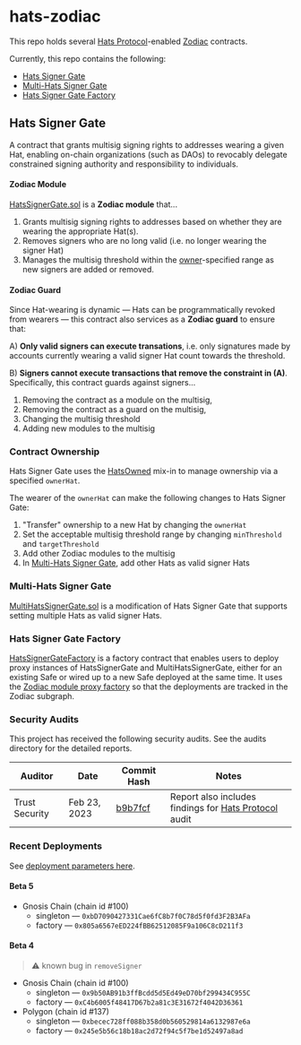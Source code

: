 # hats-zodiac

This repo holds several [Hats Protocol](https://github.com/Hats-Protocol/hats-protocol)-enabled [Zodiac](https://github.com/gnosis/zodiac) contracts.

Currently, this repo contains the following:

- [Hats Signer Gate](#hats-signer-gate)
- [Multi-Hats Signer Gate](#multi-hats-signer-gate)
- [Hats Signer Gate Factory](#hats-signer-gate-factory)

## Hats Signer Gate

A contract that grants multisig signing rights to addresses wearing a given Hat, enabling on-chain organizations (such as DAOs) to revocably delegate constrained signing authority and responsibility to individuals.

#### Zodiac Module

[HatsSignerGate.sol](./contracts/HatsSignerGate.sol) is a **Zodiac module** that...

1. Grants multisig signing rights to addresses based on whether they are wearing the appropriate Hat(s).
2. Removes signers who are no long valid (i.e. no longer wearing the signer Hat)
3. Manages the multisig threshold within the [owner](#contract-ownership)-specified range as new signers are added or removed.

#### Zodiac Guard

Since Hat-wearing is dynamic — Hats can be programmatically revoked from wearers — this contract also services as a **Zodiac guard** to ensure that:

A) **Only valid signers can execute transations**, i.e. only signatures made by accounts currently wearing a valid signer Hat count towards the threshold.

B) **Signers cannot execute transactions that remove the constraint in (A)**. Specifically, this contract guards against signers...

1. Removing the contract as a module on the multisig,
2. Removing the contract as a guard on the multisig,
3. Changing the multisig threshold
4. Adding new modules to the multisig

### Contract Ownership

Hats Signer Gate uses the [HatsOwned](https://github.com/Hats-Protocol/hats-auth/) mix-in to manage ownership via a specified `ownerHat`.

The wearer of the `ownerHat` can make the following changes to Hats Signer Gate:

1. "Transfer" ownership to a new Hat by changing the `ownerHat`
2. Set the acceptable multisig threshold range by changing `minThreshold` and `targetThreshold`
3. Add other Zodiac modules to the multisig
4. In [Multi-Hats Signer Gate](#multi-hats-signer-gate), add other Hats as valid signer Hats

### Multi-Hats Signer Gate

[MultiHatsSignerGate.sol](./contracts/MultiHatsSignerGate.sol) is a modification of Hats Signer Gate that supports setting multiple Hats as valid signer Hats.

### Hats Signer Gate Factory

[HatsSignerGateFactory](./contracts/HatsSignerGateFactory.sol) is a factory contract that enables users to deploy proxy instances of HatsSignerGate and MultiHatsSignerGate, either for an existing Safe or wired up to a new Safe deployed at the same time. It uses the [Zodiac module proxy factory](https://github.com/gnosis/zodiac/blob/master/contracts/factory/ModuleProxyFactory.sol) so that the deployments are tracked in the Zodiac subgraph.

### Security Audits

This project has received the following security audits. See the audits directory for the detailed reports.

| Auditor | Date | Commit Hash | Notes |
| --- | --- | --- | --- |
| Trust Security | Feb 23, 2023 | [b9b7fcf](https://github.com/Hats-Protocol/hats-zodiac/commit/b9b7fcf22fd5cbb98c7d93dead590e80bf9c780a) | Report also includes findings for [Hats Protocol](https://github.com/Hats-Protocol/hats-protocol) audit |

### Recent Deployments

See [deployment parameters here](./script/DeployParams.json).

#### Beta 5

- Gnosis Chain (chain id #100)
  - singleton &mdash; `0xbD7090427331Cae6fC8b7f0C78d5f0fd3F2B3AFa`
  - factory &mdash; `0x805a6567eED224fBB62512085F9a106C8cD211f3`

#### Beta 4

> ⚠️ known bug in `removeSigner`

- Gnosis Chain (chain id #100)
  - singleton &mdash; `0x9b50AB91b3ffBcdd5d5Ed49eD70bf299434C955C`
  - factory &mdash; `0xC4b6005f48417D67b2a81c3E31672f4042D36361`
- Polygon (chain id #137)
  - singleton &mdash; `0xbecec728ff088b358d0b560529814a6132987e6a`
  - factory &mdash; `0x245e5b56c18b18ac2d72f94c5f7be1d52497a8ad`
